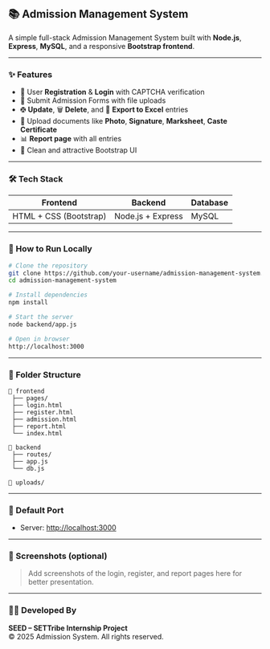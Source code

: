 ## 📚 Admission Management System

A simple full-stack Admission Management System built with **Node.js**, **Express**, **MySQL**, and a responsive **Bootstrap frontend**.

---

### ✨ Features

- 🔐 User **Registration** & **Login** with CAPTCHA verification  
- 📄 Submit Admission Forms with file uploads  
- 🤁 **Update**, 🗑️ **Delete**, and 📅 **Export to Excel** entries  
- 📸 Upload documents like **Photo**, **Signature**, **Marksheet**, **Caste Certificate**  
- 📊 **Report page** with all entries  
- 🎨 Clean and attractive Bootstrap UI

---

### 🛠️ Tech Stack

| Frontend | Backend | Database |
|----------|---------|----------|
| HTML + CSS (Bootstrap) | Node.js + Express | MySQL |

---

### 🚀 How to Run Locally

```bash
# Clone the repository
git clone https://github.com/your-username/admission-management-system.git
cd admission-management-system

# Install dependencies
npm install

# Start the server
node backend/app.js

# Open in browser
http://localhost:3000
```

---

### 📁 Folder Structure

```
📁 frontend
 ├── pages/
 ├── login.html
 ├── register.html
 ├── admission.html
 ├── report.html
 └── index.html

📁 backend
 ├── routes/
 ├── app.js
 └── db.js

📁 uploads/
```

---

### 🔐 Default Port

- Server: [http://localhost:3000](http://localhost:3000)

---

### 📸 Screenshots (optional)

> Add screenshots of the login, register, and report pages here for better presentation.

---

### 👨‍💼 Developed By

**SEED – SETTribe Internship Project**  
© 2025 Admission System. All rights reserved.

